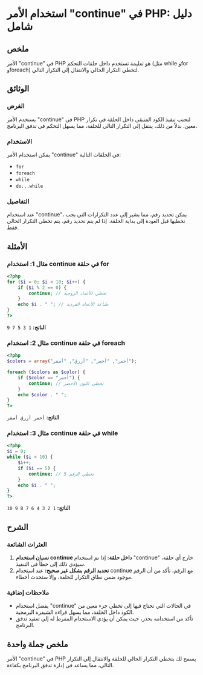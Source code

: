 <!--
Meta Description: # استخدام الأمر "continue" في PHP: دليل شامل ## ملخص الأمر "continue" في PHP هو تعليمة تستخدم داخل حلقات التحكم (مثل while وfor وforeach) لتخطي التكرا...
Meta Keywords: continue, استخدام, php, إلى, التكرار
-->

# استخدام الأمر "continue" في PHP: دليل شامل

## ملخص
الأمر "continue" في PHP هو تعليمة تستخدم داخل حلقات التحكم (مثل while وfor وforeach) لتخطي التكرار الحالي والانتقال إلى التكرار التالي.

## الوثائق
### الغرض
يستخدم الأمر "continue" في PHP لتجنب تنفيذ الكود المتبقي داخل الحلقة في تكرار معين. بدلاً من ذلك، ينتقل إلى التكرار التالي للحلقة، مما يسهل التحكم في تدفق البرنامج.

### الاستخدام
يمكن استخدام الأمر "continue" في الحلقات التالية:
- `for`
- `foreach`
- `while`
- `do...while`

### التفاصيل
عند استخدام "continue"، يمكن تحديد رقم، مما يشير إلى عدد التكرارات التي يجب تخطيها قبل العودة إلى بداية الحلقة. إذا لم يتم تحديد رقم، يتم تخطي التكرار الحالي فقط.

## الأمثلة
### مثال 1: استخدام continue في حلقة for
```php
<?php
for ($i = 0; $i < 10; $i++) {
    if ($i % 2 == 0) {
        continue; // تخطي الأعداد الزوجية
    }
    echo $i . " "; // طباعة الأعداد الفردية
}
?>
```
**الناتج:** `1 3 5 7 9`

### مثال 2: استخدام continue في حلقة foreach
```php
<?php
$colors = array("أحمر", "أخضر", "أزرق", "أصفر");

foreach ($colors as $color) {
    if ($color == "أخضر") {
        continue; // تخطي اللون الأخضر
    }
    echo $color . " ";
}
?>
```
**الناتج:** `أحمر أزرق أصفر`

### مثال 3: استخدام continue في حلقة while
```php
<?php
$i = 0;
while ($i < 10) {
    $i++;
    if ($i == 5) {
        continue; // تخطي الرقم 5
    }
    echo $i . " ";
}
?>
```
**الناتج:** `1 2 3 4 6 7 8 9 10`

## الشرح
### العثرات الشائعة
1. **نسيان استخدام continue داخل حلقة:** إذا تم استخدام "continue" خارج أي حلقة، سيؤدي ذلك إلى خطأ في التنفيذ.
2. **تحديد الرقم بشكل غير صحيح:** عند استخدام continue مع الرقم، تأكد من أن الرقم موجود ضمن نطاق التكرار للحلقة، وإلا ستحدث أخطاء.

### ملاحظات إضافية
- يفضل استخدام "continue" في الحالات التي تحتاج فيها إلى تخطي جزء معين من الكود داخل الحلقة، مما يسهل قراءة الشيفرة البرمجية.
- تأكد من استخدامه بحذر، حيث يمكن أن يؤدي الاستخدام المفرط له إلى تعقيد تدفق البرنامج.

## ملخص جملة واحدة
الأمر "continue" في PHP يسمح لك بتخطي التكرار الحالي للحلقة والانتقال إلى التكرار التالي، مما يساعد في إدارة تدفق البرنامج بكفاءة.